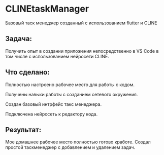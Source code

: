 # CLINEtaskManager
Базовый таск менеджер созданный с использованием flutter и CLINE
## Задача:

Получить опыт в создании приложения непосредственно в VS Code в том числе с использованием нейросети CLINE.

## Что сделано:

Полностью настроено рабочее место для работы с кодом.

Получены  навыки работы с  созданием сетевого окружения.

Создан базовый интрфейс такс менеджера.

Подключена  нейросеть к редактору кода.

## Результат:

Мое  домашнее рабочее  место полностью готово кработе. Создал  простой таскменеджер с добавлением и удалением задач.

